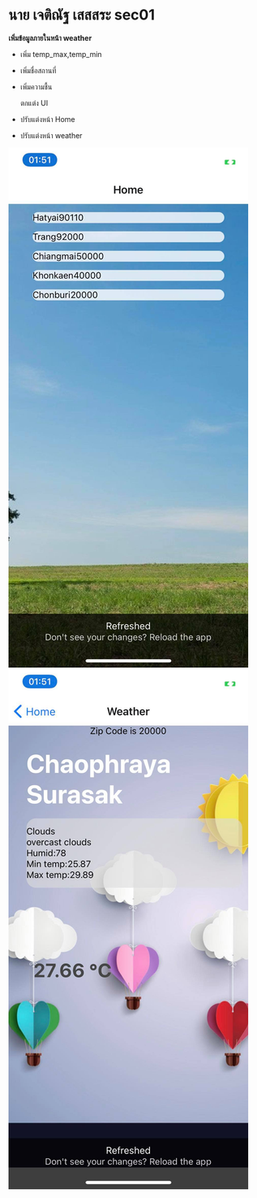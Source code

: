 # นาย เจติณัฐ เสสสระ sec01

**เพิ่มข้อมูลภายในหน้า weather**
- เพิ่ม temp_max,temp_min
- เพิ่มชื่อสถานที่
- เพิ่มความชื้น

  ตกแต่ง UI
- ปรับแต่งหน้า Home
- ปรับแต่งหน้า weather


![](/1.jpg)
![](/2.jpg)
